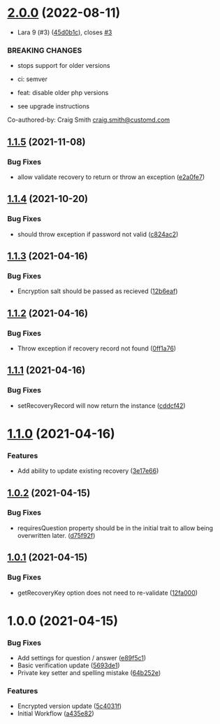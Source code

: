 # [2.0.0](https://github.com/customd/user-security-recovery/compare/v1.1.5...v2.0.0) (2022-08-11)


* Lara 9 (#3) ([45d0b1c](https://github.com/customd/user-security-recovery/commit/45d0b1c13ca22352a2b442a8a4e53d28252093b6)), closes [#3](https://github.com/customd/user-security-recovery/issues/3)


### BREAKING CHANGES

* stops support for older versions

* ci: semver

* feat: disable older php versions
* see upgrade instructions

Co-authored-by: Craig Smith <craig.smith@customd.com>

## [1.1.5](https://github.com/customd/user-security-recovery/compare/v1.1.4...v1.1.5) (2021-11-08)


### Bug Fixes

* allow validate recovery to return or throw an exception ([e2a0fe7](https://github.com/customd/user-security-recovery/commit/e2a0fe7733a2c69af6d67522014102f92cd2b427))

## [1.1.4](https://github.com/customd/user-security-recovery/compare/v1.1.3...v1.1.4) (2021-10-20)


### Bug Fixes

* should throw exception if password not valid ([c824ac2](https://github.com/customd/user-security-recovery/commit/c824ac262b06138f748bc517b33a32228f39548b))

## [1.1.3](https://github.com/customd/user-security-recovery/compare/v1.1.2...v1.1.3) (2021-04-16)


### Bug Fixes

* Encryption salt should be passed as recieved ([12b6eaf](https://github.com/customd/user-security-recovery/commit/12b6eaf618505b7584d06dc0b47b9657639f4291))

## [1.1.2](https://github.com/customd/user-security-recovery/compare/v1.1.1...v1.1.2) (2021-04-16)


### Bug Fixes

* Throw exception if recovery record not found ([0ff1a76](https://github.com/customd/user-security-recovery/commit/0ff1a76c2430fcc2009585e2fa6dc2c1723dc3f2))

## [1.1.1](https://github.com/customd/user-security-recovery/compare/v1.1.0...v1.1.1) (2021-04-16)


### Bug Fixes

* setRecoveryRecord will now return the instance ([cddcf42](https://github.com/customd/user-security-recovery/commit/cddcf42bed4c05e1c89682822697aa34ff721797))

# [1.1.0](https://github.com/customd/user-security-recovery/compare/v1.0.2...v1.1.0) (2021-04-16)


### Features

* Add ability to update existing recovery ([3e17e66](https://github.com/customd/user-security-recovery/commit/3e17e66a7917a933c35d265b02fec47218cad6c8))

## [1.0.2](https://github.com/customd/user-security-recovery/compare/v1.0.1...v1.0.2) (2021-04-15)


### Bug Fixes

* requiresQuestion property should be in the initial trait to allow being overwritten later. ([d75f92f](https://github.com/customd/user-security-recovery/commit/d75f92f27c7a38cf40bc6aed21d29847e2db51b2))

## [1.0.1](https://github.com/customd/user-security-recovery/compare/v1.0.0...v1.0.1) (2021-04-15)


### Bug Fixes

* getRecoveryKey option does not need to re-validate ([12fa000](https://github.com/customd/user-security-recovery/commit/12fa0006137e1fa9f1e7f0fd83523c391a95dd81))

# 1.0.0 (2021-04-15)


### Bug Fixes

* Add settings for question / answer ([e89f5c1](https://github.com/customd/user-security-recovery/commit/e89f5c1ad22926cdfae0040ecbffd380d0ddda80))
* Basic verification update ([5693de1](https://github.com/customd/user-security-recovery/commit/5693de11efba7b371049cb638a3d789152d1dd6e))
* Private key setter and spelling mistake ([64b252e](https://github.com/customd/user-security-recovery/commit/64b252e1eda75c19fec210455deace29541b8a2c))


### Features

* Encrypted version update ([5c4031f](https://github.com/customd/user-security-recovery/commit/5c4031fefff1e76df98b0768cf13967a543026dc))
* Initial Workflow ([a435e82](https://github.com/customd/user-security-recovery/commit/a435e82b0cd61c43517ae0291ef11db39244475a))
